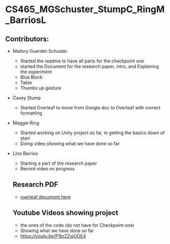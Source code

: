 # CS465_MGSchuster_StumpC_RingM_BarriosL

## Contributors:
* Mallory Guerdet-Schuster
    * Started the readme to have all parts for the checkpoint one 
    * started the Document for the research paper, intro, and Explaining the experiment
    * Blue Block
    * Table
    * Thumbs up gesture
* Casey Stump
  * Started Overleaf to move from Google doc to Overleaf with correct formatting 
* Maggie Ring
  * Started working on Unity project so far, in getting the basics down of start
  * Doing video showing what we have done so far
* Lino Barrios
  * Starting a part of the research paper
  * Record video on progress 

  ## Research PDF
  * [overleaf document here](https://www.overleaf.com/read/msxcfwxjstyy#edbfe8)
 
  ## Youtube Videos showing project
  * the ones of the code (do not have for Checkpoint one)
  * Showing what we have done so far
  * https://youtu.be/P1brZZwUOE4

